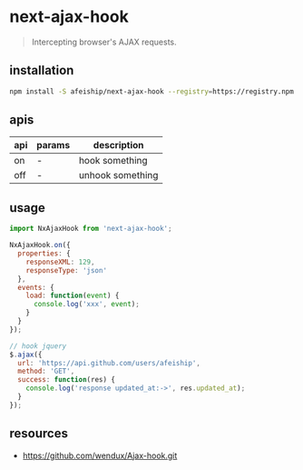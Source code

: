 # next-ajax-hook
> Intercepting browser's AJAX requests.

## installation
```bash
npm install -S afeiship/next-ajax-hook --registry=https://registry.npm.taobao.org
```

## apis
| api | params | description      |
| --- | ------ | ---------------- |
| on  | -      | hook something   |
| off | -      | unhook something |

## usage
```js
import NxAjaxHook from 'next-ajax-hook';

NxAjaxHook.on({
  properties: {
    responseXML: 129,
    responseType: 'json'
  },
  events: {
    load: function(event) {
      console.log('xxx', event);
    }
  }
});

// hook jquery
$.ajax({
  url: 'https://api.github.com/users/afeiship',
  method: 'GET',
  success: function(res) {
    console.log('response updated_at:->', res.updated_at);
  }
});
```

## resources
- https://github.com/wendux/Ajax-hook.git
